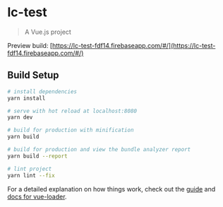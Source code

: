 # lc-test

> A Vue.js project

Preview build: [https://lc-test-fdf14.firebaseapp.com/#/](https://lc-test-fdf14.firebaseapp.com/#/)
## Build Setup

``` bash
# install dependencies
yarn install

# serve with hot reload at localhost:8080
yarn dev

# build for production with minification
yarn build

# build for production and view the bundle analyzer report
yarn build --report

# lint project
yarn lint --fix
```

For a detailed explanation on how things work, check out the [guide](http://vuejs-templates.github.io/webpack/) and [docs for vue-loader](http://vuejs.github.io/vue-loader).
